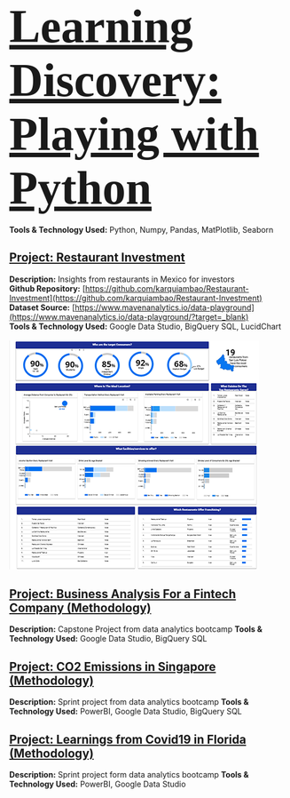 
## <span style="font-family:Papyrus; font-size:4em;">[Learning Discovery: Playing with Python](https://github.com/karquiambao/Playing-With-Python)</span>

**Tools & Technology Used:** Python, Numpy, Pandas, MatPlotlib, Seaborn

## [Project: Restaurant Investment](#) 

**Description:** 
Insights from restaurants in Mexico for investors 
<br>
**Github Repository:** 
[https://github.com/karquiambao/Restaurant-Investment](https://github.com/karquiambao/Restaurant-Investment)
<br>
**Dataset Source:** [https://www.mavenanalytics.io/data-playground](https://www.mavenanalytics.io/data-playground/?target=_blank) 
<br>
**Tools & Technology Used:** Google Data Studio, BigQuery SQL, LucidChart
<br>
<br>
[![](https://github.com/karquiambao/Kar_Portfolio/blob/main/images/portfolio-project1.png?raw=true)](#)

## [Project: Business Analysis For a Fintech Company (Methodology)](#)
**Description:** Capstone Project from data analytics bootcamp
**Tools & Technology Used:** Google Data Studio, BigQuery SQL
## [Project: CO2 Emissions in Singapore (Methodology)](#)
**Description:** Sprint project from data analytics bootcamp
**Tools & Technology Used:** PowerBI, Google Data Studio, BigQuery SQL
## [Project: Learnings from Covid19 in Florida (Methodology)](#)
**Description:** Sprint project form data analytics bootcamp
**Tools & Technology Used:** PowerBI, Google Data Studio
